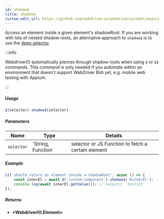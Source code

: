 ```yaml
---
id: shadow$
title: shadow$
custom_edit_url: https://github.com/webdriverio/webdriverio/edit/main/packages/webdriverio/src/commands/element/shadow$.ts
---
```


Access an element inside a given element's shadowRoot. If you are working
with lots of nested shadow roots, an alternative approach to `shadow$` is
to use the [deep selector](https://webdriver.io/docs/selectors#deep-selectors).

:::info

WebdriverIO automatically pierces through shadow roots when using `$` or `$$` commands.
This command is only needed if you automate within an environment that doesn't
support WebDriver Bidi yet, e.g. mobile web testing with Appium.

:::

##### Usage

```js
$(selector).shadow$(selector)
```

##### Parameters

<table>
  <thead>
    <tr>
      <th>Name</th><th>Type</th><th>Details</th>
    </tr>
  </thead>
  <tbody>
    <tr>
      <td><code><var>selector</var></code></td>
      <td>`String, Function`</td>
      <td>selector or JS Function to fetch a certain element</td>
    </tr>
  </tbody>
</table>

##### Example

```js title="shadow$$.js"
it('should return an element inside a shadowRoot', async () => {
    const innerEl = await $('custom-component').shadow$('#innerEl');
    console.log(await innerEl.getValue()); // outputs: 'test123'
});
```

##### Returns

- **&lt;WebdriverIO.Element&gt;**
    

